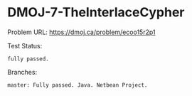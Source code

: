 # DMOJ-7-TheInterlaceCypher

Problem URL:
    https://dmoj.ca/problem/ecoo15r2p1
    
Test Status:

    fully passed.
    
Branches:

    master: Fully passed. Java. Netbean Project.
    

